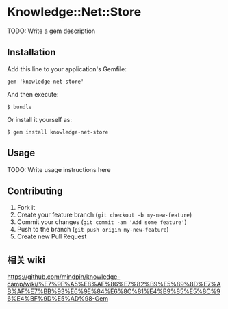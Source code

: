 # Knowledge::Net::Store

TODO: Write a gem description

## Installation

Add this line to your application's Gemfile:

    gem 'knowledge-net-store'

And then execute:

    $ bundle

Or install it yourself as:

    $ gem install knowledge-net-store

## Usage

TODO: Write usage instructions here

## Contributing

1. Fork it
2. Create your feature branch (`git checkout -b my-new-feature`)
3. Commit your changes (`git commit -am 'Add some feature'`)
4. Push to the branch (`git push origin my-new-feature`)
5. Create new Pull Request

## 相关 wiki
https://github.com/mindpin/knowledge-camp/wiki/%E7%9F%A5%E8%AF%86%E7%82%B9%E5%89%8D%E7%AB%AF%E7%BB%93%E6%9E%84%E6%8C%81%E4%B9%85%E5%8C%96%E4%BF%9D%E5%AD%98-Gem
